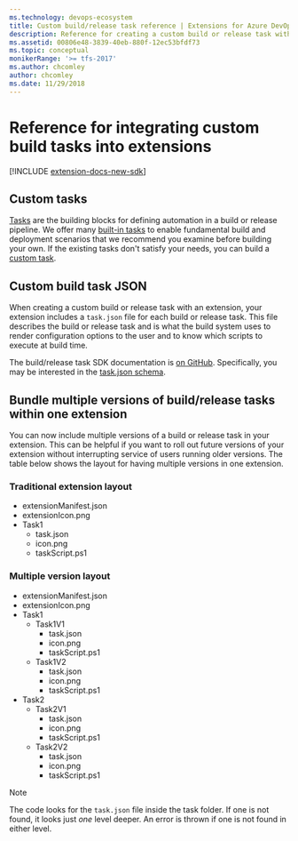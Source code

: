 ```yaml
---
ms.technology: devops-ecosystem
title: Custom build/release task reference | Extensions for Azure DevOps Services
description: Reference for creating a custom build or release task with an extension in Azure DevOps Services.
ms.assetid: 00806e48-3839-40eb-880f-12ec53bfdf73
ms.topic: conceptual
monikerRange: '>= tfs-2017'
ms.author: chcomley
author: chcomley
ms.date: 11/29/2018
---
```


# Reference for integrating custom build tasks into extensions

[!INCLUDE [extension-docs-new-sdk](../../includes/extension-docs-new-sdk.md)]

## Custom tasks

[Tasks](../../pipelines/process/tasks.md) are the building blocks for defining automation in a build or release pipeline. We offer many [built-in tasks](../../pipelines/tasks/index.md)
to enable fundamental build and deployment scenarios that we recommend you examine before building your own. If the existing tasks don't satisfy your needs, you can build a [custom task](add-build-task.md).

## Custom build task JSON

When creating a custom build or release task with an extension, your extension includes a `task.json` file for each build or release task.
This file describes the build or release task and is what the build system uses to render configuration options to the user and to know which scripts to execute at build time.

The build/release task SDK documentation is [on GitHub](https://github.com/Microsoft/azure-pipelines-task-lib).
Specifically, you may be interested in the [task.json schema](https://github.com/Microsoft/azure-pipelines-task-lib/blob/master/tasks.schema.json).

## Bundle multiple versions of build/release tasks within one extension

You can now include multiple versions of a build or release task in your extension. This can be helpful if you want to roll out
future versions of your extension without interrupting service of users running older versions. The table below shows the layout for having
multiple versions in one extension.

### Traditional extension layout

- extensionManifest.json
- extensionIcon.png
- Task1
  - task.json
  - icon.png
  - taskScript.ps1

### Multiple version layout

- extensionManifest.json
- extensionIcon.png
- Task1
  - Task1V1
    - task.json
    - icon.png
    - taskScript.ps1
  - Task1V2
    - task.json
    - icon.png
    - taskScript.ps1
- Task2
  - Task2V1
    - task.json
    - icon.png
    - taskScript.ps1
  - Task2V2
    - task.json
    - icon.png
    - taskScript.ps1

> [!NOTE]
> The code looks for the `task.json` file inside the task folder. If one is not found, it looks just _one_ level deeper.
> An error is thrown if one is not found in either level.
